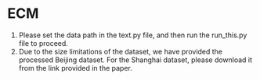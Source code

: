# ECM
1. Please set the data path in the text.py file, and then run the run_this.py file to proceed.
2. Due to the size limitations of the dataset, we have provided the processed Beijing dataset. For the Shanghai dataset, please download it from the link provided in the paper.
